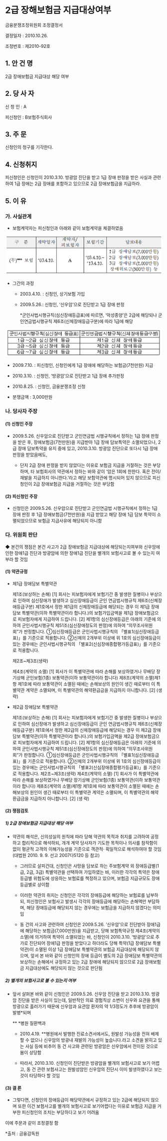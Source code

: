 # 2급 장해보험금 지급대상여부

금융분쟁조정위원회 조정결정서

결정일자 : 2010.10.26.

조정번호 : 제2010-92호

## 1. 안 건 명
2급 장애보험금 지급대상 해당 여부

## 2. 당 사 자 

신 청 인  : A

피신청인  : B보험주식회사

## 3. 주    문

신청인의 청구를 기각한다.

## 4. 신청취지 

피신청인은 신청인이 2010.3.10. 방광암 진단을 받고 1급 장애 판정을 받은 사실과 관련하여 1급 장애는 2급 장애를 포함하고 있으므로 2급 장애보험금을 지급하라.


## 5. 이   유 

### 가. 사실관계

* 보험계약자는 피신청인과 아래와 같이 보험계약을 체결하였음

![alt image](https://raw.githubusercontent.com/aijinet/bodoc-claim-contents/master/contents/images/134_1.PNG)

<!--
구  분
계약일자
계약자/
피보험자
보험기간
담보내용
(무)*** 보험
‘03.4.10.
A
‘03.4.10.~
‘13.4.10.
1급 장애담보(7,000만원)
2급 장애담보(3,000만원)
3급 장애담보(1,000만원)
장애위로금(500만원) 등
-->


* 그간의 과정

  * 2003.4.10. : 신청인, 상기보험 가입

  * 2009.5.26.: 신청인, ‘신우암’으로 진단받고 1급 장애 판정

    *군인사법시행규칙(심신장애등급표)에 따르면, ‘악성종양’은 2급에 해당되나 군인연금법시행규칙 제6조(신체장애등급구분)에 따라 1급에 해당

![alt image](https://raw.githubusercontent.com/aijinet/bodoc-claim-contents/master/contents/images/134_2.PNG)

<!--
군인사법시행규칙(심신장애 등급표)
군인연금법시행규칙(신체장애등급구분)
1급～2급 심신장애 등급
제1급 신체 장애등급
3급～5급 심신장애 등급
제2급 신체 장애등급
6급～7급 심신장애 등급
제3급 신체 장애등급
-->

  * 2009.7.10. : 피신청인, 신청인에게 1급 장애에 해당하는 보험금(7천만원) 지급

  * 2010.3.10. : 신청인, ‘방광암’으로 진단받고 1급 장애 추가판정

  * 2010.8.25. : 신청인, 금융분쟁조정 신청

* 분쟁금액 : 3,000만원

### 나. 당사자 주장 

#### (1) 신청인 주장 

* 2009.5.26. 신우암으로 진단받고 군인연금법 시행규칙에서 정하는 1급 장애 판정을 받은 후, 장애보험금(7천만원)을 지급받아 1급 장애 담보특약은 소멸되었으나, 2급 장애 담보특약을 유지 중에 있고, 2010.3.10. 방광암 진단으로 또다시 1급 장애 판정을 받았음에도,  

  * 단지 2급 장애 판정을 받지 않았다는 이유로 보험금 지급을 거절하는 것은 부당하며, 타 보험회사의 약관에서 정하는 바와 같이 ‘암은 1회에 한한다. 혹은 전이/재발을 지급하지 아니한다.’라고 해당 보험약관에 명시되어 있지 않으므로 피신청인이 2급 장애보험금 지급을 거절하는 것은 부당함

#### (2) 피신청인 주장

* 신청인은 2009.5.26. 신우암으로 진단받고 군인연금법 시행규칙에서 정하는 1급 장애 판정 후 1급 장애보험금(7천만원)을 지급 받았고 해당 장애 1급 담보 특약이 소멸되었으므로 보험금 지급사유에 해당되지 아니함

### 다. 위원회 판단

◆ 본건의 쟁점은 본건 사고가 2급 장애보험금 지급대상에 해당되는지여부와 신우암에 인한 장애1급 진단과 방광암에 의한 장애1급 진단을 별개의 보험사고로 볼 수 있는지 여부라 할 것임

#### (1) 약관규정  

* 제1급 장애담보 특별약관

  제1조(보상하는 손해) [1] 회사는 피보험자에게 보험기간 중 발생한 질병이나 부상으로 인하여 심신장애가 발생하고 심신장애등급이 군인 연금법시행규칙 제6조(신체장애등급구분) 제1호에서 정한 제1급의 신체장애등급에 해당되는 경우 이 제1급 장애담보 특별약관(이하 특별약관이라 합니다.)의 보험가입금액을 제1급 장애보험금으로 피보험자에게 지급하여 드립니다. [2] 제1항의 심신장애등급은 아래의 기준에 의하여 군인사법시행규칙 제51조(심신장애정도의 판정)에 의하여 “의무조사위원회”가 판정합니다.
  ①심신장애등급은 군인사법시행규칙의 「별표1(심신장애등급표)」를 기준으로 적용합니다.
  ②신체의 2개부위 이상에 위 1호의 심신장애등급이 있는 경우에는 군인사법시행규칙의 「별표2(신심장애종합평가등급표)」를 기준으로 적용합니다.
  
  제2조~제3조(생략)
  
  제4조(계약의 소멸) [1] 회사가 이 특별약관에 따라 손해를 보상하였거나 무배당 장기상해 군인보험(1종) 보통약관(이하 보통약관이라 합니다) 제8조(계약의 소멸)제1항 제1호에 따라 보통약관이 소멸된 때에는 손해보상의 원인이 생긴 때로부터 이 특별약관 계약은 소멸되며, 이 특별약관의 해약환급금을 지급하지 아니합니다. [2] (생 략)

* 제2급 장애담보 특별약관

  제1조(보상하는 손해) [1] 회사는 피보험자에게 보험기간 중 발생한 질병이나 부상으로 인하여 심신장애가 발생하고 심신장애등급이 군인 연금법시행규칙 제6조(신체장애등급구분) 제1호에서 정한 제2급의 신체장애등급에 해당되는 경우 이 제2급 장애담보 특별약관(이하 특별약관이라 합니다.)의 보험가입금액을 제2급 장애보험금으로 피보험자에게 지급하여 드립니다. [2] 제1항의 심신장애등급은 아래의 기준에 의하여 군인사법시행규칙 제51조(심신장애정도의 판정)에 의하여 “의무조사위원회”가 판정합니다.
  ①심신장애등급은 군인사법시행규칙의 「별표1(심신장애등급표)」를 기준으로 적용합니다.
  ②신체의 2개부위 이상에 위 1호의 심신장애등급이 있는 경우에는 군인사법시행규칙의 「별표2(신심장애종합평가등급표)」를 기준으로 적용합니다.
  제2조~제3조(생략)
  제4조(계약의 소멸) [1] 회사가 이 특별약관에 따라 손해를 보상하였거나 무배당 장기상해 군인보험(1종) 보통약관(이하 보통약관이라 합니다) 제8조(계약의 소멸)제1항 제1호에 따라 보통약관이 소멸된 때에는 손해보상의 원인이 생긴 때로부터 이 특별약관 계약은 소멸되며, 이 특별약관의 해약환급금을 지급하지 아니합니다. [2] (생 략)

#### (2) 쟁점검토

##### 1) 2급 장애보험금 지급대상 해당 여부

* 약관의 해석은, 신의성실의 원칙에 따라 당해 약관의 목적과 취지를 고려하여 공정하고 합리적으로 해석하되, 개개 계약 당사자가 기도한 목적이나 의사를 참작함이 없이 평균적 고객의 이해가능성을 기준으로 객관적· 획일적으로 해석하여야 할 것임(대법원 2010. 9. 9. 선고  2007다5120 등 참고)

  * 그러므로 살피건대, 신청인은 사망을 담보로 하는 주보험계약 외 장애등급별(1급, 2급, 3급) 특별약관을 선택하여 가입하였는 바, 이러한 각각의 특약은 장애등급별 위험도에 상응하는 보험료를 책정하고 있으며, 보험금 지급규모도 장애등급별로 상이함

  * 이러한 약관의 취지는 신청인은 각각의 장애등급에 해당하는 보험료를 납부하되, 피신청인은 보험사고 발생시 각각의 장애등급에 해당하는 손해액만 부담하며, 해당 장애등급에 해당되지 않는 경우에는 보험금을 지급하지 않겠다는 의미임

  * 동 건의 사고와 관련하여 신청인은 2009.5.26. ‘신우암’으로 진단받아 장애1급에 해당하는 보험금(7,000만원)을 지급받고, 당해 보험특약규정 제4조(계약의 소멸)에 의거하여 특약이 소멸되었는 바, 신청인이 2010.3.10. ‘방광암’으로 추가로 진단되어 장애1급 판정을 받았다고 하더라도 당해 특약(1급 장애담보 특별약관)이 소멸된 이상 1급 장애담보 특별약관의 보험금 지급대상에 해당되지 않으며, 앞서 본 바와 같이 신청인의 장애 등급이 별도의 2급 장애담보 특별약관의 보상하는 손해에서 규정하고 있는 2급 장애에 해당되지 않으므로 2급 장애보험금 지급대상에도 해당되지 않는 것으로 판단됨

##### 2) 별개의 보험사고로 볼 수 있는지 여부

* 앞서 살펴본 바와 같이 신청인은 2009.5.26. 신우암 진단을 받고 2010.3.10. 방광암 진단을 받은 사실이 있는데, 일반적인 의료 경험칙상 소변이 신우와 요관을 통해 방광으로 흘러가기 때문에 신우암과 요관암 환자의 약 1/3정도가 추후에 방광암이 발병*되며

  ** *병원 질환백과

  * 2010.4.19. **병원에서 발행한 진료소견서에서도, 원발성 가능성을 전혀 배제할 수 없으나 신우암의 방광내 재발의 가능성이 높습니다.라고 소견을 밝히고 있는 사실 등에 비추어 동 건 사고와 관련된 방광암은 신우암에서 전이된 것으로 봄이 상당함

  * 따라서, 2010.3.10. 신청인이 진단받은 방광암을 별개의 보험사고로 보기 어렵고, 동 건 관련 보험사고는 원발성암인 신우암의 진단시 이미 발생하였다고 보는 것이 타당하다 할 것임

#### (3) 결 론   

* 그렇다면, 신청인의 장애등급이 해당약관에서 규정하고 있는 2급에 해당되지 않으며 또한 이건 보험사고를 별개의 보험사고로 보기어렵다는 이유로 보험금 지급을 거부한 피신청인의 조치는 부당하다고 보기 어려움 

이에 주문과 같이 조정결정 함

*출처 : 금융감독원
     